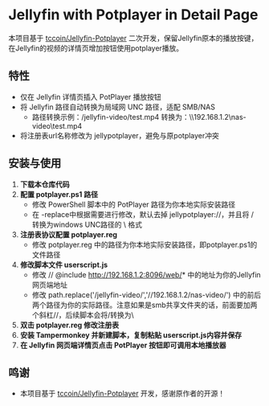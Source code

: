 

# Jellyfin with Potplayer in Detail Page

本项目基于 [tccoin/Jellyfin-Potplayer](https://github.com/tccoin/Jellyfin-Potplayer) 二次开发，保留Jellyfin原本的播放按键，在Jellyfin的视频的详情页增加按钮使用potplayer播放。

## 特性
- 仅在 Jellyfin 详情页插入 PotPlayer 播放按钮
- 将 Jellyfin 路径自动转换为局域网 UNC 路径，适配 SMB/NAS
  - 路径转换示例：/jellyfin-video/test.mp4  转换为：\\\\192.168.1.2\\nas-video\\test.mp4
- 将注册表url名称修改为 jellypotplayer，避免与原potplayer冲突

## 安装与使用
1. **下载本仓库代码**
2. **配置 potplayer.ps1 路径**
    - 修改 PowerShell 脚本中的 PotPlayer 路径为你本地实际安装路径
    - 在 -replace中根据需要进行修改，默认去掉 jellypotplayer://，并且将 / 转换为windows UNC路径的 \ 格式
3. **注册表协议配置 potplayer.reg**
    - 修改 potplayer.reg 中的路径为你本地实际安装路径，即potplayer.ps1的文件路径
4. **修改脚本文件 userscript.js**
    - 修改 // @include      http://192.168.1.2:8096/web/*   中的地址为你的Jellyfin网页端地址
    - 修改 path.replace('/jellyfin-video/','//192.168.1.2/nas-video/') 中的前后两个路径为你的实际路径。注意如果是smb共享文件夹的话，前面要加两个斜杠//，后续脚本会将/转换为\
5. **双击 potplayer.reg 修改注册表**
6. **安装 Tampermonkey 并新建脚本，复制粘贴 userscript.js内容并保存**
7. **在 Jellyfin 网页端详情页点击 PotPlayer 按钮即可调用本地播放器**

## 鸣谢
- 本项目基于 [tccoin/Jellyfin-Potplayer](https://github.com/tccoin/Jellyfin-Potplayer) 开发，感谢原作者的开源！

